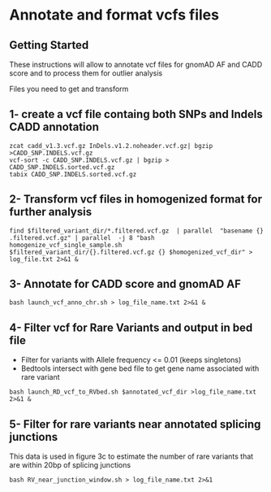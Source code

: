 # Annotate and format vcfs files

## Getting Started

These instructions will allow to annotate vcf files for gnomAD AF and CADD score and to process them for outlier analysis

Files you need to get and transform

## 1- create a vcf file containg both SNPs and Indels CADD annotation

```
zcat cadd_v1.3.vcf.gz InDels.v1.2.noheader.vcf.gz| bgzip >CADD_SNP.INDELS.vcf.gz
vcf-sort -c CADD_SNP.INDELS.vcf.gz | bgzip > CADD_SNP.INDELS.sorted.vcf.gz
tabix CADD_SNP.INDELS.sorted.vcf.gz
```

## 2- Transform vcf files in homogenized format for further analysis
```
find $filtered_variant_dir/*.filtered.vcf.gz  | parallel  "basename {} .filtered.vcf.gz" | parallel  -j 8 "bash homogenize_vcf_single_sample.sh $filtered_variant_dir/{}.filtered.vcf.gz {} $homogenized_vcf_dir" > log_file.txt 2>&1 &
```

## 3- Annotate for CADD score and gnomAD AF
```
bash launch_vcf_anno_chr.sh > log_file_name.txt 2>&1 &
```

## 4- Filter vcf for Rare Variants and output in bed file
* Filter for variants with Allele frequency <= 0.01 (keeps singletons)
* Bedtools intersect with gene bed file to get gene name associated with rare variant

```
bash launch_RD_vcf_to_RVbed.sh $annotated_vcf_dir >log_file_name.txt 2>&1 &
```
## 5- Filter for rare variants near annotated splicing junctions
This data is used in figure 3c to estimate the number of rare variants that are within 20bp of splicing junctions

```
bash RV_near_junction_window.sh > log_file_name.txt 2>&1
```
